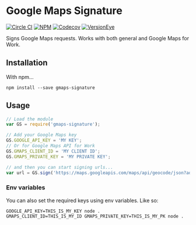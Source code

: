 # Google Maps Signature
[![Circle CI](https://img.shields.io/circleci/project/urbanmassage/gmaps-signature.svg)](https://circleci.com/gh/urbanmassage/gmaps-signature)
[![NPM](https://img.shields.io/npm/v/gmaps-signature.svg)](https://www.npmjs.com/package/gmaps-signature)
[![Codecov](https://img.shields.io/codecov/c/github/urbanmassage/gmaps-signature.svg)](https://codecov.io/github/urbanmassage/gmaps-signature/)
[![VersionEye](https://www.versioneye.com/nodejs/gmaps-signature/badge.svg)](https://www.versioneye.com/nodejs/gmaps-signature/)

Signs Google Maps requests. Works with both general and Google Maps for Work.

## Installation

With npm...

```
npm install --save gmaps-signature
```

## Usage

```js
// Load the module
var GS = require('gmaps-signature');

// Add your Google Maps key
GS.GOOGLE_API_KEY = 'MY KEY';
// Or for Google Maps API for Work
GS.GMAPS_CLIENT_ID = 'MY CLIENT ID';
GS.GMAPS_PRIVATE_KEY = 'MY PRIVATE KEY';

// and then you can start signing urls...
var url = GS.sign('https://maps.googleapis.com/maps/api/geocode/json?address=New+York');
```

### Env variables

You can also set the required keys using env variables. Like so:

```
GOOGLE_API_KEY=THIS_IS_MY_KEY node .
GMAPS_CLIENT_ID=THIS_IS_MY_ID GMAPS_PRIVATE_KEY=THIS_IS_MY_PK node .
```

